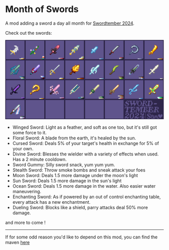 # Month of Swords

A mod adding a sword a day all month for [Swordtember 2024](https://www.instagram.com/faith_schaffer/p/C-omLVXxjdm/).

Check out the swords:

![An 8x4 grid of sword textures with the two lowest right squares saying Swordtember 2024 with sam's signature.](https://github.com/SamsTheNerd/monthofswords/blob/main/externalassets/swordtemberdaily.png?raw=true)

- Winged Sword: Light as a feather, and soft as one too, but it's still got some force to it.
- Floral Sword: A blade from the earth, it's healed by the sun.
- Cursed Sword: Deals 5% of your target's health in exchange for 5% of your own.
- Divine Sword: Blesses the wielder with a variety of effects when used. Has a 2 minute cooldown.
- Sword Gummy: Silly sword snack, yum yum yum.
- Stealth Sword: Throw smoke bombs and sneak attack your foes
- Moon Sword: Deals 1.5 more damage under the moon's light
- Sun Sword: Deals 1.5 more damage in the sun's light
- Ocean Sword: Deals 1.5 more damage in the water. Also easier water maneuvering.
- Enchanting Sword: As if powered by an out of control enchanting table, every attack has a new enchantment.
- Dueling Sword: Blocks like a shield, parry attacks deal 50% more damage.

and more to come !

---

If for some odd reason you'd like to depend on this mod, you can find the maven [here](https://maven.blamejared.com/com/samsthenerd/monthofswords/)
